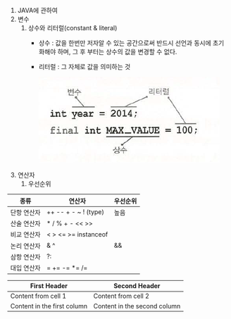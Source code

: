 1. JAVA에 관하여
1. 변수
   1. 상수와 리터럴(constant & literal)
      - 상수 : 값을 한번만 저자알 수 있는 공간으로써 반드시 선언과 동시에 초기화해야 하며, 그 후 부터는 상수의 값을 변경할 수 없다.
      - 리터럴 : 그 자체로 값을 의미하는 것
      
         ![](/img/java1.PNG)
1. 연산자
   1. 우선순위
   
종류 | 연산자 | 우선순위
---- | ---- | ----
단항 연산자 | ++ -- + - ~ ! (type) | 높음
산술 연산자 | * / % + - << >>
비교 연산자 | < > <= >= instanceof
논리 연산자 | & ^ | && ||
삼항 연산자 | ?:
대입 연산자 | = += -= *= /= 
   
First Header | Second Header
------------ | -------------
Content from cell 1 | Content from cell 2
Content in the first column | Content in the second column
